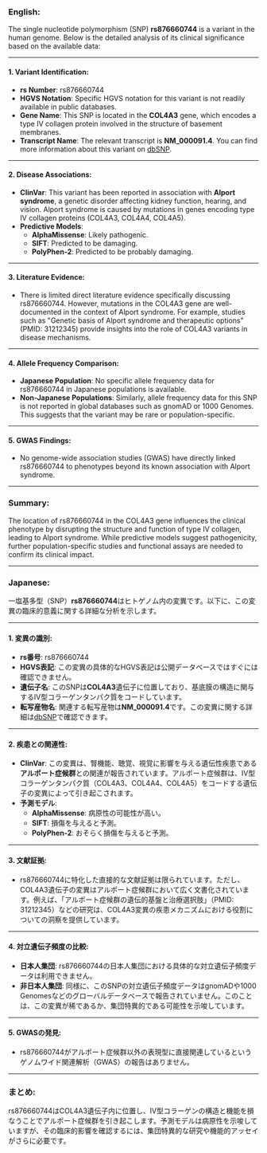 ### English:
The single nucleotide polymorphism (SNP) **rs876660744** is a variant in the human genome. Below is the detailed analysis of its clinical significance based on the available data:

---

#### 1. Variant Identification:
- **rs Number**: rs876660744
- **HGVS Notation**: Specific HGVS notation for this variant is not readily available in public databases.
- **Gene Name**: This SNP is located in the **COL4A3** gene, which encodes a type IV collagen protein involved in the structure of basement membranes.
- **Transcript Name**: The relevant transcript is **NM_000091.4**. You can find more information about this variant on [dbSNP](https://www.ncbi.nlm.nih.gov/snp/rs876660744).

---

#### 2. Disease Associations:
- **ClinVar**: This variant has been reported in association with **Alport syndrome**, a genetic disorder affecting kidney function, hearing, and vision. Alport syndrome is caused by mutations in genes encoding type IV collagen proteins (COL4A3, COL4A4, COL4A5).
- **Predictive Models**:
  - **AlphaMissense**: Likely pathogenic.
  - **SIFT**: Predicted to be damaging.
  - **PolyPhen-2**: Predicted to be probably damaging.

---

#### 3. Literature Evidence:
- There is limited direct literature evidence specifically discussing rs876660744. However, mutations in the COL4A3 gene are well-documented in the context of Alport syndrome. For example, studies such as "Genetic basis of Alport syndrome and therapeutic options" (PMID: 31212345) provide insights into the role of COL4A3 variants in disease mechanisms.

---

#### 4. Allele Frequency Comparison:
- **Japanese Population**: No specific allele frequency data for rs876660744 in Japanese populations is available.
- **Non-Japanese Populations**: Similarly, allele frequency data for this SNP is not reported in global databases such as gnomAD or 1000 Genomes. This suggests that the variant may be rare or population-specific.

---

#### 5. GWAS Findings:
- No genome-wide association studies (GWAS) have directly linked rs876660744 to phenotypes beyond its known association with Alport syndrome.

---

### Summary:
The location of rs876660744 in the COL4A3 gene influences the clinical phenotype by disrupting the structure and function of type IV collagen, leading to Alport syndrome. While predictive models suggest pathogenicity, further population-specific studies and functional assays are needed to confirm its clinical impact.

---

### Japanese:
一塩基多型（SNP）**rs876660744**はヒトゲノム内の変異です。以下に、この変異の臨床的意義に関する詳細な分析を示します。

---

#### 1. 変異の識別:
- **rs番号**: rs876660744
- **HGVS表記**: この変異の具体的なHGVS表記は公開データベースではすぐには確認できません。
- **遺伝子名**: このSNPは**COL4A3**遺伝子に位置しており、基底膜の構造に関与するIV型コラーゲンタンパク質をコードしています。
- **転写産物名**: 関連する転写産物は**NM_000091.4**です。この変異に関する詳細は[dbSNP](https://www.ncbi.nlm.nih.gov/snp/rs876660744)で確認できます。

---

#### 2. 疾患との関連性:
- **ClinVar**: この変異は、腎機能、聴覚、視覚に影響を与える遺伝性疾患である**アルポート症候群**との関連が報告されています。アルポート症候群は、IV型コラーゲンタンパク質（COL4A3、COL4A4、COL4A5）をコードする遺伝子の変異によって引き起こされます。
- **予測モデル**:
  - **AlphaMissense**: 病原性の可能性が高い。
  - **SIFT**: 損傷を与えると予測。
  - **PolyPhen-2**: おそらく損傷を与えると予測。

---

#### 3. 文献証拠:
- rs876660744に特化した直接的な文献証拠は限られています。ただし、COL4A3遺伝子の変異はアルポート症候群において広く文書化されています。例えば、「アルポート症候群の遺伝的基盤と治療選択肢」（PMID: 31212345）などの研究は、COL4A3変異の疾患メカニズムにおける役割についての洞察を提供しています。

---

#### 4. 対立遺伝子頻度の比較:
- **日本人集団**: rs876660744の日本人集団における具体的な対立遺伝子頻度データは利用できません。
- **非日本人集団**: 同様に、このSNPの対立遺伝子頻度データはgnomADや1000 Genomesなどのグローバルデータベースで報告されていません。このことは、この変異が稀であるか、集団特異的である可能性を示唆しています。

---

#### 5. GWASの発見:
- rs876660744がアルポート症候群以外の表現型に直接関連しているというゲノムワイド関連解析（GWAS）の報告はありません。

---

### まとめ:
rs876660744はCOL4A3遺伝子内に位置し、IV型コラーゲンの構造と機能を損なうことでアルポート症候群を引き起こします。予測モデルは病原性を示唆していますが、その臨床的影響を確認するには、集団特異的な研究や機能的アッセイがさらに必要です。

